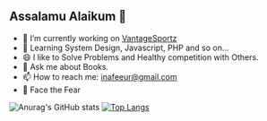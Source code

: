 ## Assalamu Alaikum 👋

- 🔭 I’m currently working on [VantageSportz](https://vantage.com/)
- 🌱 Learning System Design, Javascript, PHP and so on...
- 😄 I like to Solve Problems and Healthy competition with Others. 
- 💬 Ask me about Books.
- 📫 How to reach me: inafeeur@gmail.com
- 💪 Face the Fear

![Anurag's GitHub stats](https://github-readme-stats.vercel.app/api?username=nafeeur10&theme=blue-green&show_icons=true)
[![Top Langs](https://github-readme-stats.vercel.app/api/top-langs/?username=nafeeur10)](https://github.com/anuraghazra/github-readme-stats)


<!--
**nafeeur10/nafeeur10** is a ✨ _special_ ✨ repository because its `README.md` (this file) appears on your GitHub profile.

Here are some ideas to get you started:

- 🔭 I’m currently working on ...
- 🌱 I’m currently learning ...
- 👯 I’m looking to collaborate on ...
- 🤔 I’m looking for help with ...
- 💬 Ask me about ...
- 📫 How to reach me: ...
- 😄 Pronouns: ...
- ⚡ Fun fact: ...
-->
